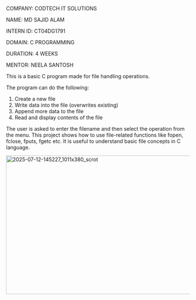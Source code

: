 COMPANY: CODTECH IT SOLUTIONS

NAME: MD SAJID ALAM

INTERN ID: CT04DG1791

DOMAIN: C PROGRAMMING

DURATION: 4 WEEKS

MENTOR: NEELA SANTOSH

This is a basic C program made for file handling operations.

The program can do the following:
1. Create a new file
2. Write data into the file (overwrites existing)
3. Append more data to the file
4. Read and display contents of the file

The user is asked to enter the filename and then select the operation from the menu.
This project shows how to use file-related functions like fopen, fclose, fputs, fgetc etc.
It is useful to understand basic file concepts in C language.

<img width="1011" height="380" alt="2025-07-12-145227_1011x380_scrot" src="https://github.com/user-attachments/assets/54d0d8fc-a653-4534-a96e-c01e50b8a3d1" />

